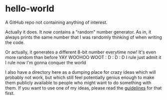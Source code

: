 hello-world
===========

A GitHub repo not containing anything of interest.

Actually it does. It now contains a "random" number generator. As in, it always prints the same number that I was randomly thinking of when writing the code.

Or actually, it generates a different 8-bit number everytime now! It's 
even more random than before YAY WOOHOO WOOT  : D  : D  : D  I rule just 
admit it I rule now I'm gonna conquer the world

I also have a directory here as a dumping place for crazy ideas which will probably not work, but which still feel potentially genius enough to make them publicly available to people who might want to do something with them.
If you want to use one of my ideas, please read the [guidelines](crazy_ideas_which_probably_will_not_work/USAGE_GUIDELINES.md) for that first.
